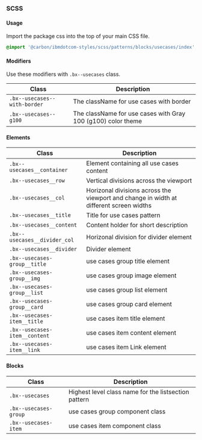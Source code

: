 ### SCSS

#### Usage

Import the package css into the top of your main CSS file.

```css
@import '@carbon/ibmdotcom-styles/scss/patterns/blocks/usecases/index';
```

#### Modifiers

Use these modifiers with `.bx--usecases` class.

| Class                        | Description                                                  |
| ---------------------------- | ------------------------------------------------------------ |
| `.bx--usecases--with-border` | The className for use cases with border                      |
| `.bx--usecases--g100`        | The className for use cases with Gray 100 (g100) color theme |

#### Elements

| Class                         | Description                                                                            |
| ----------------------------- | -------------------------------------------------------------------------------------- |
| `.bx--usecases__container`    | Element containing all use cases content                                               |
| `.bx--usecases__row`          | Vertical divisions across the viewport                                                 |
| `.bx--usecases__col`          | Horizonal divisions across the viewport and change in width at different screen widths |
| `.bx--usecases__title`        | Title for use cases pattern                                                            |
| `.bx--usecases__content`      | Content holder for short description                                                   |
| `.bx--usecases__divider_col`  | Horizonal division for divider element                                                 |
| `.bx--usecases__divider`      | Divider element                                                                        |
| `.bx--usecases-group__title`  | use cases group title element                                                          |
| `.bx--usecases-group__img`    | use cases group image element                                                          |
| `.bx--usecases-group__list`   | use cases group list element                                                           |
| `.bx--usecases-group__card`   | use cases group card element                                                           |
| `.bx--usecases-item__title`   | use cases item title element                                                           |
| `.bx--usecases-item__content` | use cases item content element                                                         |
| `.bx--usecases-item__link`    | use cases item Link element                                                            |

#### Blocks

| Class                 | Description                                          |
| --------------------- | ---------------------------------------------------- |
| `.bx--usecases`       | Highest level class name for the listsection pattern |
| `.bx--usecases-group` | use cases group component class                      |
| `.bx--usecases-item`  | use cases item component class                       |
